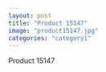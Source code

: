 ```yaml
---
layout: post
title: "Product 15147"
image: "product15147.jpg"
categories: "category1"
---
```

Product 15147
